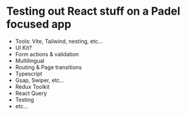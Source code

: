 # Testing out React stuff on a Padel focused app

- Tools: Vite, Tailwind, nesting, etc...
- UI Kit?
- Form actions & validation
- Multilingual
- Routing & Page transitions
- Typescript
- Gsap, Swiper, etc...
- Redux Toolkit
- React Query
- Testing
- etc...
